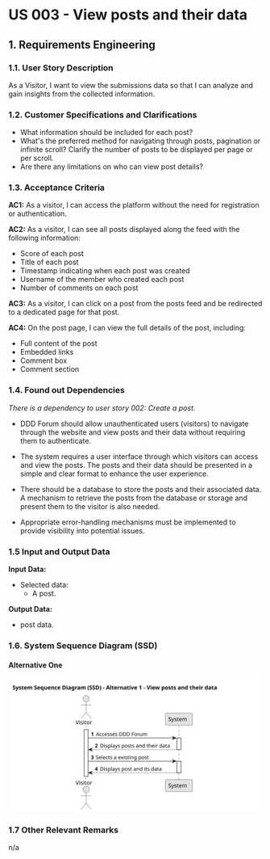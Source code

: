 # US 003 - View posts and their data

## 1. Requirements Engineering

### 1.1. User Story Description

As a Visitor,
I want to view the submissions data
so that I can analyze and gain insights from the collected information.

### 1.2. Customer Specifications and Clarifications

- What information should be included for each post?
- What's the preferred method for navigating through posts, pagination or infinite scroll? Clarify the number of posts to be displayed per page or per scroll.
- Are there any limitations on who can view post details?

### 1.3. Acceptance Criteria

**AC1:** As a visitor, I can access the platform without the need for registration or authentication.

**AC2:** As a visitor, I can see all posts displayed along the feed with the following information:

- Score of each post
- Title of each post
- Timestamp indicating when each post was created
- Username of the member who created each post
- Number of comments on each post

**AC3:** As a visitor, I can click on a post from the posts feed and be redirected to a dedicated page for that post.

**AC4:** On the post page, I can view the full details of the post, including:

- Full content of the post
- Embedded links
- Comment box
- Comment section

### 1.4. Found out Dependencies

_There is a dependency to user story 002: Create a post._

- DDD Forum should allow unauthenticated users (visitors) to navigate through the website and view posts and their data without requiring them to authenticate.

- The system requires a user interface through which visitors can access and view the posts. The posts and their data should be presented in a simple and clear format to enhance the user experience.

- There should be a database to store the posts and their associated data. A mechanism to retrieve the posts from the database or storage and present them to the visitor is also needed.

- Appropriate error-handling mechanisms must be implemented to provide visibility into potential issues.

### 1.5 Input and Output Data

**Input Data:**

- Selected data:
  - A post.

**Output Data:**

- post data.

### 1.6. System Sequence Diagram (SSD)

#### Alternative One

![SSD - Alternative One](svg/us003-ssd-alternative-1.svg)

### 1.7 Other Relevant Remarks

n/a
